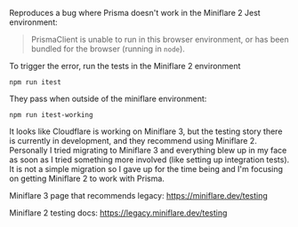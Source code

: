 Reproduces a bug where Prisma doesn't work in the Miniflare 2 Jest environment:

> PrismaClient is unable to run in this browser environment, or has been bundled for the browser (running in `node`).

To trigger the error, run the tests in the Miniflare 2 environment

```
npm run itest
```


They pass when outside of the miniflare environment:

```
npm run itest-working
```


It looks like Cloudflare is working on Miniflare 3, but the testing story there is currently in development, and they recommend using Miniflare 2. Personally I tried migrating to Miniflare 3 and everything blew up in my face as soon as I tried something more involved (like setting up integration tests). It is not a simple migration so I gave up for the time being and I'm focusing on getting Miniflare 2 to work with Prisma.

Miniflare 3 page that recommends legacy: https://miniflare.dev/testing

Miniflare 2 testing docs: https://legacy.miniflare.dev/testing

